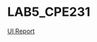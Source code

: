 # LAB5_CPE231

[UI Report](https://drive.google.com/file/d/1pEkaZeFLSF7hiQxBqm7I4QrK6_qQCSS7/view?usp=share_link)
